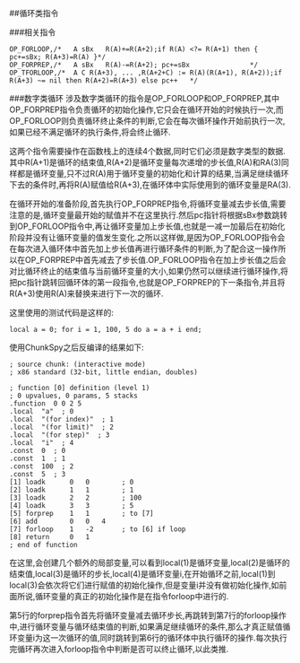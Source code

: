 ##循环类指令

###相关指令

	OP_FORLOOP,/*   A sBx   R(A)+=R(A+2);if R(A) <?= R(A+1) then { pc+=sBx; R(A+3)=R(A) }*/
	OP_FORPREP,/*   A sBx   R(A)-=R(A+2); pc+=sBx               */
	OP_TFORLOOP,/*  A C R(A+3), ... ,R(A+2+C) := R(A)(R(A+1), R(A+2));if R(A+3) ~= nil then R(A+2)=R(A+3) else pc++   */
	
###数字类循环
涉及数字类循环的指令是OP_FORLOOP和OP_FORPREP,其中OP_FORPREP指令负责循环的初始化操作,它只会在循环开始的时候执行一次,而OP_FORLOOP则负责循环终止条件的判断,它会在每次循环操作开始前执行一次,如果已经不满足循环的执行条件,将会终止循环.

这两个指令需要操作在函数栈上的连续4个数据,同时它们必须是数字类型的数据.其中R(A+1)是循环的结束值,R(A+2)是循环变量每次递增的步长值,R(A)和RA(3)同样都是循环变量,只不过R(A)用于循环变量的初始化和计算的结果,当满足继续循环下去的条件时,再将R(A)赋值给R(A+3),在循环体中实际使用到的循环变量是RA(3).

在循环开始的准备阶段,首先执行OP_FORPREP指令,将循环变量减去步长值,需要注意的是,循环变量最开始的赋值并不在这里执行.然后pc指针将根据sBx参数跳转到OP_FORLOOP指令中,再让循环变量加上步长值,也就是一减一加最后在初始化阶段并没有让循环变量的值发生变化.之所以这样做,是因为OP_FORLOOP指令会在每次进入循环体中首先加上步长值再进行循环条件的判断,为了配合这一操作所以在OP_FORPREP中首先减去了步长值.OP_FORLOOP指令在加上步长值之后会对比循环终止的结束值与当前循环变量的大小,如果仍然可以继续进行循环操作,将把pc指针跳转回循环体的第一段指令,也就是OP_FORPREP的下一条指令,并且将R(A+3)使用R(A)来替换来进行下一次的循环.

这里使用的测试代码是这样的:

	local a = 0; for i = 1, 100, 5 do a = a + i end;

使用ChunkSpy之后反编译的结果如下:

	; source chunk: (interactive mode)
	; x86 standard (32-bit, little endian, doubles)

	; function [0] definition (level 1)
	; 0 upvalues, 0 params, 5 stacks
	.function  0 0 2 5
	.local  "a"  ; 0
	.local  "(for index)"  ; 1
	.local  "(for limit)"  ; 2
	.local  "(for step)"  ; 3
	.local  "i"  ; 4
	.const  0  ; 0
	.const  1  ; 1
	.const  100  ; 2
	.const  5  ; 3
	[1] loadk      0   0        ; 0
	[2] loadk      1   1        ; 1
	[3] loadk      2   2        ; 100
	[4] loadk      3   3        ; 5
	[5] forprep    1   1        ; to [7]
	[6] add        0   0   4
	[7] forloop    1   -2       ; to [6] if loop
	[8] return     0   1
	; end of function

在这里,会创建几个额外的局部变量,可以看到local(1)是循环变量,local(2)是循环的结束值,local(3)是循环的步长,local(4)是循环变量i,在开始循环之前,local(1)到local(3)会依次将它们进行赋值的初始化操作,但是变量i并没有做初始化操作,如前面所说,循环变量的真正的初始化操作是在指令forloop中进行的.

第5行的forprep指令首先将循环变量减去循环步长,再跳转到第7行的forloop操作中,进行循环变量与循环结束值的判断,如果满足继续循环的条件,那么才真正赋值循环变量i为这一次循环的值,同时跳转到第6行的循环体中执行循环的操作.每次执行完循环再次进入forloop指令中判断是否可以终止循环,以此类推.




	




	



 





	
	

	
	




